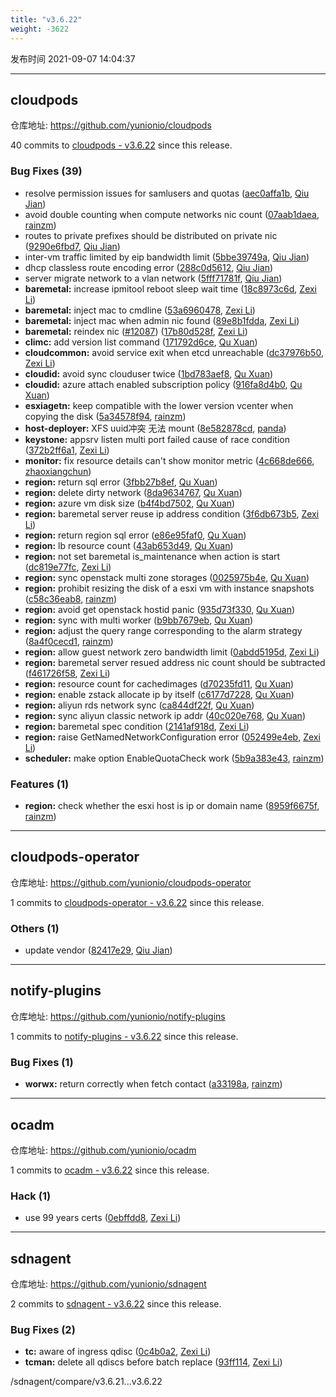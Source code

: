 ```yaml
---
title: "v3.6.22"
weight: -3622
---
```


发布时间 2021-09-07 14:04:37

---
## cloudpods

仓库地址: https://github.com/yunionio/cloudpods

40 commits to [cloudpods - v3.6.22] since this release.

### Bug Fixes (39)
- resolve permission issues for samlusers and quotas ([aec0affa1b](https://github.com/yunionio/cloudpods/commit/aec0affa1b0ce2e0f54123e9c6fd4ed267c0e89e), [Qiu Jian](mailto:qiujian@yunionyun.com))
- avoid double counting when compute networks nic count ([07aab1daea](https://github.com/yunionio/cloudpods/commit/07aab1daea327043a3f362c7186a7518427dafe7), [rainzm](mailto:mjoycarry@gmail.com))
- routes to private prefixes should be distributed on private nic ([9290e6fbd7](https://github.com/yunionio/cloudpods/commit/9290e6fbd7a7d3eb3d35fef2e4720c49d69690a9), [Qiu Jian](mailto:qiujian@yunionyun.com))
- inter-vm traffic limited by eip bandwidth limit ([5bbe39749a](https://github.com/yunionio/cloudpods/commit/5bbe39749a3b8f20357e92e611dceb649f29db6c), [Qiu Jian](mailto:qiujian@yunionyun.com))
- dhcp classless route encoding error ([288c0d5612](https://github.com/yunionio/cloudpods/commit/288c0d561293321c0576261fe19c6afc1d71a97b), [Qiu Jian](mailto:qiujian@yunionyun.com))
- server migrate network to a vlan network ([5fff71781f](https://github.com/yunionio/cloudpods/commit/5fff71781f4165fc76d33b2811c5093cee3154c4), [Qiu Jian](mailto:qiujian@yunionyun.com))
- **baremetal:** increase ipmitool reboot sleep wait time ([18c8973c6d](https://github.com/yunionio/cloudpods/commit/18c8973c6d248c14e567e9854a8fb7daedcff16f), [Zexi Li](mailto:zexi.li@icloud.com))
- **baremetal:** inject mac to cmdline ([53a6960478](https://github.com/yunionio/cloudpods/commit/53a6960478a05fed760883d1686dd75c235d5964), [Zexi Li](mailto:zexi.li@icloud.com))
- **baremetal:** inject mac when admin nic found ([89e8b1fdda](https://github.com/yunionio/cloudpods/commit/89e8b1fdda60a7d5f8e24e817698e8ae05ae6545), [Zexi Li](mailto:zexi.li@icloud.com))
- **baremetal:** reindex nic ([#12087](https://github.com/yunionio/cloudpods/issues/12087)) ([17b80d528f](https://github.com/yunionio/cloudpods/commit/17b80d528f94418869d60c641332fc488f6af0d9), [Zexi Li](mailto:zexi.li@icloud.com))
- **climc:** add version list command ([171792d6ce](https://github.com/yunionio/cloudpods/commit/171792d6cef6f666f03baa3950d9079095be24da), [Qu Xuan](mailto:quxuan@yunionyun.com))
- **cloudcommon:** avoid service exit when etcd unreachable ([dc37976b50](https://github.com/yunionio/cloudpods/commit/dc37976b50aacd08abb7dbf238723c64f639306c), [Zexi Li](mailto:zexi.li@icloud.com))
- **cloudid:** avoid sync clouduser twice ([1bd783aef8](https://github.com/yunionio/cloudpods/commit/1bd783aef87abb2b09c1853766af260ebaf6abc6), [Qu Xuan](mailto:quxuan@yunionyun.com))
- **cloudid:** azure attach enabled subscription policy ([916fa8d4b0](https://github.com/yunionio/cloudpods/commit/916fa8d4b004abe2979487aa5ceeef86cddb80ca), [Qu Xuan](mailto:quxuan@yunionyun.com))
- **esxiagetn:** keep compatible with the lower version vcenter when copying the disk ([5a34578f94](https://github.com/yunionio/cloudpods/commit/5a34578f94bbe35aac7a80887049d9bbbaaa8bc2), [rainzm](mailto:mjoycarry@gmail.com))
- **host-deployer:** XFS uuid冲突 无法 mount ([8e582878cd](https://github.com/yunionio/cloudpods/commit/8e582878cdbf7dc140522e57eec3876d30609294), [panda](mailto:yaoshicheng@jd.com))
- **keystone:** appsrv listen multi port failed cause of race condition ([372b2ff6a1](https://github.com/yunionio/cloudpods/commit/372b2ff6a1b16f818e8320f6e406d97c6b96e65d), [Zexi Li](mailto:zexi.li@icloud.com))
- **monitor:** fix resource details can't show monitor metric ([4c668de666](https://github.com/yunionio/cloudpods/commit/4c668de66669fd3cc055a5863943960dd53610f0), [zhaoxiangchun](mailto:1422928955@qq.com))
- **region:** return sql error ([3fbb27b8ef](https://github.com/yunionio/cloudpods/commit/3fbb27b8ef65a4d57bf3f2ccad9433fe49976583), [Qu Xuan](mailto:quxuan@yunionyun.com))
- **region:** delete dirty network ([8da9634767](https://github.com/yunionio/cloudpods/commit/8da9634767e1b15b808f02429eddb93494d53d95), [Qu Xuan](mailto:quxuan@yunionyun.com))
- **region:** azure vm disk size ([b4f4bd7502](https://github.com/yunionio/cloudpods/commit/b4f4bd7502f35ac15e1e26ac9356ab91fe063310), [Qu Xuan](mailto:quxuan@yunionyun.com))
- **region:** baremetal server reuse ip address condition ([3f6db673b5](https://github.com/yunionio/cloudpods/commit/3f6db673b5620cbbd88258c3aab47cb36fceab85), [Zexi Li](mailto:zexi.li@icloud.com))
- **region:** return region sql error ([e86e95faf0](https://github.com/yunionio/cloudpods/commit/e86e95faf034d74bb235da23bf2a7a06fda2728a), [Qu Xuan](mailto:quxuan@yunionyun.com))
- **region:** lb resource count ([43ab653d49](https://github.com/yunionio/cloudpods/commit/43ab653d49498c6fc60bef175c6887a05b5494c3), [Qu Xuan](mailto:quxuan@yunionyun.com))
- **region:** not set baremetal is_maintenance when action is start ([dc819e77fc](https://github.com/yunionio/cloudpods/commit/dc819e77fcf99344ed0281bcbc972b4aa8544975), [Zexi Li](mailto:zexi.li@icloud.com))
- **region:** sync openstack multi zone storages ([0025975b4e](https://github.com/yunionio/cloudpods/commit/0025975b4ee6e69713e8867d66fc91b06af9ba40), [Qu Xuan](mailto:quxuan@yunionyun.com))
- **region:** prohibit resizing the disk of a esxi vm with instance snapshots ([c58c36eab8](https://github.com/yunionio/cloudpods/commit/c58c36eab8102896fa4c12155024ab64c9369efc), [rainzm](mailto:mjoycarry@gmail.com))
- **region:** avoid get openstack hostid panic ([935d73f330](https://github.com/yunionio/cloudpods/commit/935d73f3305ef4fa74b62dfd3a40c80384c241c6), [Qu Xuan](mailto:quxuan@yunionyun.com))
- **region:** sync with multi worker ([b9bb7679eb](https://github.com/yunionio/cloudpods/commit/b9bb7679eb0115ae491c1e6d4fb916e085884fba), [Qu Xuan](mailto:quxuan@yunionyun.com))
- **region:** adjust the query range corresponding to the alarm strategy ([8a4f0cecd1](https://github.com/yunionio/cloudpods/commit/8a4f0cecd161d6df4a6326e2b3a9b7e1a0039dc0), [rainzm](mailto:mjoycarry@gmail.com))
- **region:** allow guest network zero bandwidth limit ([0abdd5195d](https://github.com/yunionio/cloudpods/commit/0abdd5195d0c7cf3524087b993470d98eb6d2600), [Zexi Li](mailto:zexi.li@qq.com))
- **region:** baremetal server resued address nic count should be subtracted ([f461726f58](https://github.com/yunionio/cloudpods/commit/f461726f584e9018d653da810e7857d7560e99c4), [Zexi Li](mailto:zexi.li@icloud.com))
- **region:** resource count for cachedimages ([d70235fd11](https://github.com/yunionio/cloudpods/commit/d70235fd119eacd21393d3b7d244471cb7b78ab7), [Qu Xuan](mailto:quxuan@yunionyun.com))
- **region:** enable zstack allocate ip by itself ([c6177d7228](https://github.com/yunionio/cloudpods/commit/c6177d72284225c5018e2e8a2fe6fd5b989bd22e), [Qu Xuan](mailto:quxuan@yunionyun.com))
- **region:** aliyun rds network sync ([ca844df22f](https://github.com/yunionio/cloudpods/commit/ca844df22f0514d353bcf544466f85f496f47131), [Qu Xuan](mailto:qu_xuan@icloud.com))
- **region:** sync aliyun classic network ip addr ([40c020e768](https://github.com/yunionio/cloudpods/commit/40c020e768f20c158fcf6c5df7b5935a6c343727), [Qu Xuan](mailto:quxuan@yunionyun.com))
- **region:** baremetal spec condition ([2141af918d](https://github.com/yunionio/cloudpods/commit/2141af918d994e08696b6b9a5366291ee57f083c), [Zexi Li](mailto:zexi.li@icloud.com))
- **region:** raise GetNamedNetworkConfiguration error ([052499e4eb](https://github.com/yunionio/cloudpods/commit/052499e4eb62ff9ffa698fbb1b23dd940810e9c4), [Zexi Li](mailto:zexi.li@icloud.com))
- **scheduler:** make option EnableQuotaCheck work ([5b9a383e43](https://github.com/yunionio/cloudpods/commit/5b9a383e43d53f4598f0a42eaa817fdc3aa9b943), [rainzm](mailto:mjoycarry@gmail.com))

### Features (1)
- **region:** check whether the esxi host is ip or domain name ([8959f6675f](https://github.com/yunionio/cloudpods/commit/8959f6675f9e235ba25953abc8f0483a8f6bc4a2), [rainzm](mailto:mjoycarry@gmail.com))

[cloudpods - v3.6.22]: https://github.com/yunionio/cloudpods/compare/v3.6.21...v3.6.22
---
## cloudpods-operator

仓库地址: https://github.com/yunionio/cloudpods-operator

1 commits to [cloudpods-operator - v3.6.22] since this release.

### Others (1)
- update vendor ([82417e29](https://github.com/yunionio/cloudpods-operator/commit/82417e29a73ddc0bab57db3ba80e7cb81b3092bf), [Qiu Jian](mailto:qiujian@yunionyun.com))

[cloudpods-operator - v3.6.22]: https://github.com/yunionio/cloudpods-operator/compare/v3.6.21...v3.6.22
---
## notify-plugins

仓库地址: https://github.com/yunionio/notify-plugins

1 commits to [notify-plugins - v3.6.22] since this release.

### Bug Fixes (1)
- **worwx:** return correctly when fetch contact ([a33198a](https://github.com/yunionio/notify-plugins/commit/a33198a1e342a855fd7f57586bce90a45349945c), [rainzm](mailto:mjoycarry@gmail.com))

[notify-plugins - v3.6.22]: https://github.com/yunionio/notify-plugins/compare/v3.6.21...v3.6.22
---
## ocadm

仓库地址: https://github.com/yunionio/ocadm

1 commits to [ocadm - v3.6.22] since this release.

### Hack (1)
- use 99 years certs ([0ebffdd8](https://github.com/yunionio/ocadm/commit/0ebffdd8e09a153ab9434493c9a06d8222a851eb), [Zexi Li](mailto:zexi.li@icloud.com))

[ocadm - v3.6.22]: https://github.com/yunionio/ocadm/compare/v3.6.21...v3.6.22
---
## sdnagent

仓库地址: https://github.com/yunionio/sdnagent

2 commits to [sdnagent - v3.6.22] since this release.

### Bug Fixes (2)
- **tc:** aware of ingress qdisc ([0c4b0a2](https://github.com/yunionio/sdnagen/commit/0c4b0a267b9c3fee8f6444bf3f0c9663ab640c61), [Zexi Li](mailto:zexi.li@icloud.com))
- **tcman:** delete all qdiscs before batch replace ([93ff114](https://github.com/yunionio/sdnagen/commit/93ff11444db96f5d4f969e168b6262303b4caac0), [Zexi Li](mailto:zexi.li@qq.com))

[sdnagent - v3.6.22]: https://github.com/yunionio/sdnagent/compare/v3.6.21...v3.6.22
/sdnagent/compare/v3.6.21...v3.6.22
